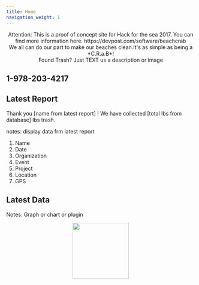 ```yaml
---
title: Home
navigation_weight: 1
---
```


<center>
Attention: This is a proof of concept site for Hack for the sea 2017. You can find more information here.
https://devpost.com/software/beachcrab
<br/>
We all can do our part to make our beaches clean.It's as simple as being a *C.R.a.B*!
<br/>
Found Trash? Just TEXT us a description or image
</center>

## 1-978-203-4217


## Latest Report

Thank you [name from latest report] !
We have collected [total lbs from database] lbs trash.

notes: display data frm latest report

1. Name
2. Date
3. Organization
4. Event
5. Project
6. Location
7. GPS

## Latest Data

Notes: Graph or chart or plugin



<center>
	<img src="https://upload.wikimedia.org/wikipedia/commons/0/0b/Caracangrejo.png" width="150px" />
</center>
